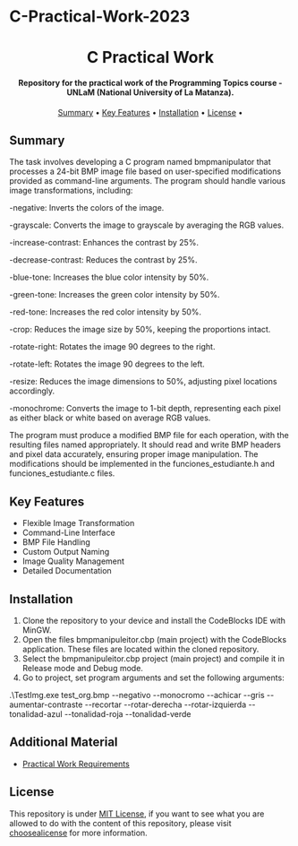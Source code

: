 # C-Practical-Work-2023
<h1 align="center">
C Practical Work
</h1>
<h4 align="center">
Repository for the practical work of the Programming Topics course - UNLaM (National University of La Matanza).
</h4>

<p align="center">
    <a href="#----summary">Summary</a> •
    <a href="#----key-features">Key Features</a> •
    <a href="#----installation">Installation</a> •
    <a href="#----license">License</a> •
</p>

<h2>
    Summary
</h2>

  The task involves developing a C program named bmpmanipulator that processes a 24-bit BMP image file based on user-specified modifications provided as command-line arguments. The program should handle various image transformations, including:
  
-negative: Inverts the colors of the image.

-grayscale: Converts the image to grayscale by averaging the RGB values.

-increase-contrast: Enhances the contrast by 25%.

-decrease-contrast: Reduces the contrast by 25%.

-blue-tone: Increases the blue color intensity by 50%.

-green-tone: Increases the green color intensity by 50%.

-red-tone: Increases the red color intensity by 50%.

-crop: Reduces the image size by 50%, keeping the proportions intact.

-rotate-right: Rotates the image 90 degrees to the right.

-rotate-left: Rotates the image 90 degrees to the left.

-resize: Reduces the image dimensions to 50%, adjusting pixel locations accordingly.

-monochrome: Converts the image to 1-bit depth, representing each pixel as either black or white based on average RGB values.

The program must produce a modified BMP file for each operation, with the resulting files named appropriately. It should read and write BMP headers and pixel data accurately, ensuring proper image manipulation. The modifications should be implemented in the funciones_estudiante.h and funciones_estudiante.c files.


<h2>
    Key Features
</h2>
<p>
    <ul>
        <li>
            Flexible Image Transformation
        </li>
        <li>
            Command-Line Interface
        </li>
        <li>
            BMP File Handling
        </li>
        <li>
            Custom Output Naming
        </li>
        <li>
            Image Quality Management
        </li>
        <li>
            Detailed Documentation
        </li>
    </ul>
</p>

<h2>
    Installation
</h2>

 1. Clone the repository to your device and install the CodeBlocks IDE with MinGW.
 2. Open the files bmpmanipuleitor.cbp (main project) with the CodeBlocks application. These files are located within the cloned repository.
 3. Select the bmpmanipuleitor.cbp project (main project) and compile it in Release mode and Debug mode.
 4. Go to project, set program arguments and set the following arguments:
    
 .\TestImg.exe test_org.bmp --negativo --monocromo --achicar --gris --aumentar-contraste --recortar --rotar-derecha --rotar-izquierda --tonalidad-azul --tonalidad-roja --tonalidad-verde 

 ## Additional Material
-   [Practical Work Requirements](./.github/Requeriments.md)

<h2>
    License
</h2>
<p>
    This repository is under <a href="./LICENSE" target="_blank">MIT License</a>, if you want to see what you are allowed to do with the content of this repository, please visit <a href="https://choosealicense.com/licenses/" target="_blank">choosealicense</a> for more information.
</p>
